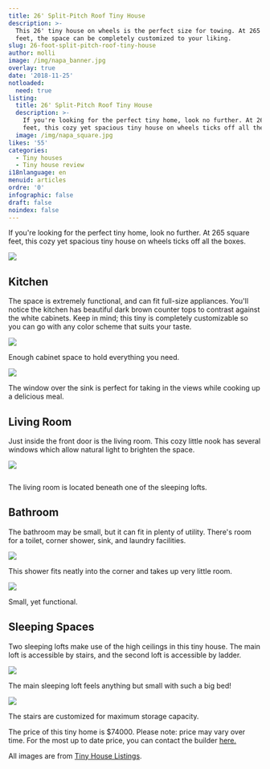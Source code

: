 ```yaml
---
title: 26' Split-Pitch Roof Tiny House
description: >-
  This 26' tiny house on wheels is the perfect size for towing. At 265 square
  feet, the space can be completely customized to your liking. 
slug: 26-foot-split-pitch-roof-tiny-house
author: molli
image: /img/napa_banner.jpg
overlay: true
date: '2018-11-25'
notloaded:
  need: true
listing:
  title: 26' Split-Pitch Roof Tiny House
  description: >-
    If you're looking for the perfect tiny home, look no further. At 265 square
    feet, this cozy yet spacious tiny house on wheels ticks off all the boxes. 
  image: /img/napa_square.jpg
likes: '55'
categories:
  - Tiny houses
  - Tiny house review
i18nlanguage: en
menuid: articles
ordre: '0'
infographic: false
draft: false
noindex: false
---
```

If you're looking for the perfect tiny home, look no further. At 265 square feet, this cozy yet spacious tiny house on wheels ticks off all the boxes. 

![](/img/napa.jpeg)

## Kitchen

The space is extremely functional, and can fit full-size appliances. You'll notice the kitchen has beautiful dark brown counter tops to contrast against the white cabinets. Keep in mind; this tiny is completely customizable so you can go with any color scheme that suits your taste. 

![](/img/napa_1.jpeg)

<span class="figcaption">Enough cabinet space to hold everything you need.</span>

![](/img/napa_2.jpeg)

<span class="figcaption">The window over the sink is perfect for taking in the views while cooking up a delicious meal.</span>

## Living Room

Just inside the front door is the living room. This cozy little nook has several windows which allow natural light to brighten the space.

![](/img/napa_3.jpeg)

![]()

<span class="figcaption">The living room is located beneath one of the sleeping lofts.</span>

## Bathroom

The bathroom may be small, but it can fit in plenty of utility. There's room for a toilet, corner shower, sink, and laundry facilities. 

![](/img/napa_4.jpeg)

<span class="figcaption">This shower fits neatly into the corner and takes up very little room.</span>

![](/img/napa_5.jpeg)

<span class="figcaption">Small, yet functional.</span>

## Sleeping Spaces

Two sleeping lofts make use of the high ceilings in this tiny house. The main loft is accessible by stairs, and the second loft is accessible by ladder. 

![](/img/napa_6.jpeg)

<span class="figcaption">The main sleeping loft feels anything but small with such a big bed!</span>

![](/img/napa_7.jpeg)

<span class="figcaption">The stairs are customized for maximum storage capacity.</span>

The price of this tiny home is $74000. Please note: price may vary over time. For the most up to date price, you can contact the builder [here.](https://www.minttinyhomes.com/contact-tiny-living)

All images are from [Tiny House Listings](https://tinyhouselistings.com).

